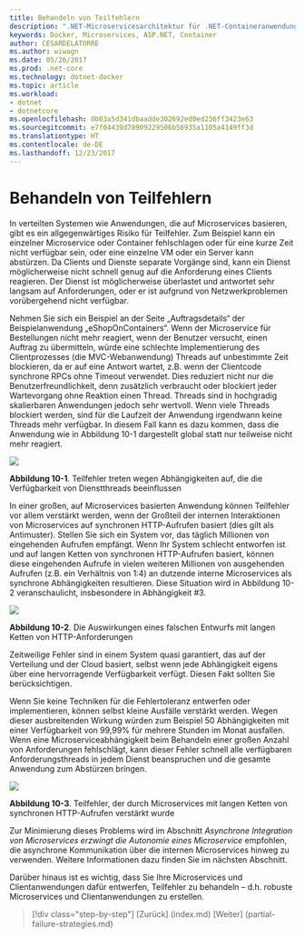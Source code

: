 ```yaml
---
title: Behandeln von Teilfehlern
description: ".NET-Microservicesarchitektur für .NET-Containeranwendungen | Behandeln von Teilfehlern"
keywords: Docker, Microservices, ASP.NET, Container
author: CESARDELATORRE
ms.author: wiwagn
ms.date: 05/26/2017
ms.prod: .net-core
ms.technology: dotnet-docker
ms.topic: article
ms.workload:
- dotnet
- dotnetcore
ms.openlocfilehash: 0b03a5d341dbaadde302692ed0ed236ff3423e63
ms.sourcegitcommit: e7f04439d78909229506b56935a1105a4149ff3d
ms.translationtype: HT
ms.contentlocale: de-DE
ms.lasthandoff: 12/23/2017
---
```

# <a name="handling-partial-failure"></a>Behandeln von Teilfehlern

In verteilten Systemen wie Anwendungen, die auf Microservices basieren, gibt es ein allgegenwärtiges Risiko für Teilfehler. Zum Beispiel kann ein einzelner Microservice oder Container fehlschlagen oder für eine kurze Zeit nicht verfügbar sein, oder eine einzelne VM oder ein Server kann abstürzen. Da Clients und Dienste separate Vorgänge sind, kann ein Dienst möglicherweise nicht schnell genug auf die Anforderung eines Clients reagieren. Der Dienst ist möglicherweise überlastet und antwortet sehr langsam auf Anforderungen, oder er ist aufgrund von Netzwerkproblemen vorübergehend nicht verfügbar.

Nehmen Sie sich ein Beispiel an der Seite „Auftragsdetails“ der Beispielanwendung „eShopOnContainers“. Wenn der Microservice für Bestellungen nicht mehr reagiert, wenn der Benutzer versucht, einen Auftrag zu übermitteln, würde eine schlechte Implementierung des Clientprozesses (die MVC-Webanwendung) Threads auf unbestimmte Zeit blockieren, da er auf eine Antwort wartet, z.B. wenn der Clientcode synchrone RPCs ohne Timeout verwendet. Dies reduziert nicht nur die Benutzerfreundlichkeit, denn zusätzlich verbraucht oder blockiert jeder Wartevorgang ohne Reaktion einen Thread. Threads sind in hochgradig skalierbaren Anwendungen jedoch sehr wertvoll. Wenn viele Threads blockiert werden, sind für die Laufzeit der Anwendung irgendwann keine Threads mehr verfügbar. In diesem Fall kann es dazu kommen, dass die Anwendung wie in Abbildung 10-1 dargestellt global statt nur teilweise nicht mehr reagiert.

![](./media/image1.png)

**Abbildung 10-1**. Teilfehler treten wegen Abhängigkeiten auf, die die Verfügbarkeit von Dienstthreads beeinflussen

In einer großen, auf Microservices basierten Anwendung können Teilfehler vor allem verstärkt werden, wenn der Großteil der internen Interaktionen von Microservices auf synchronen HTTP-Aufrufen basiert (dies gilt als Antimuster). Stellen Sie sich ein System vor, das täglich Millionen von eingehenden Aufrufen empfängt. Wenn Ihr System schlecht entworfen ist und auf langen Ketten von synchronen HTTP-Aufrufen basiert, können diese eingehenden Aufrufe in vielen weiteren Millionen von ausgehenden Aufrufen (z.B. ein Verhältnis von 1:4) an dutzende interne Microservices als synchrone Abhängigkeiten resultieren. Diese Situation wird in Abbildung 10-2 veranschaulicht, insbesondere in Abhängigkeit \#3.

![](./media/image2.png)

**Abbildung 10-2**. Die Auswirkungen eines falschen Entwurfs mit langen Ketten von HTTP-Anforderungen

Zeitweilige Fehler sind in einem System quasi garantiert, das auf der Verteilung und der Cloud basiert, selbst wenn jede Abhängigkeit eigens über eine hervorragende Verfügbarkeit verfügt. Diesen Fakt sollten Sie berücksichtigen.

Wenn Sie keine Techniken für die Fehlertoleranz entwerfen oder implementieren, können selbst kleine Ausfälle verstärkt werden. Wegen dieser ausbreitenden Wirkung würden zum Beispiel 50 Abhängigkeiten mit einer Verfügbarkeit von 99,99% für mehrere Stunden im Monat ausfallen. Wenn eine Microserviceabhängigkeit beim Behandeln einer großen Anzahl von Anforderungen fehlschlägt, kann dieser Fehler schnell alle verfügbaren Anforderungsthreads in jedem Dienst beanspruchen und die gesamte Anwendung zum Abstürzen bringen.

![](./media/image3.png)

**Abbildung 10-3**. Teilfehler, der durch Microservices mit langen Ketten von synchronen HTTP-Aufrufen verstärkt wurde

Zur Minimierung dieses Problems wird im Abschnitt *Asynchrone Integration von Microservices erzwingt die Autonomie eines Microservice* empfohlen, die asynchrone Kommunikation über die internen Microservices hinweg zu verwenden. Weitere Informationen dazu finden Sie im nächsten Abschnitt.

Darüber hinaus ist es wichtig, dass Sie Ihre Microservices und Clientanwendungen dafür entwerfen, Teilfehler zu behandeln – d.h. robuste Microservices und Clientanwendungen zu erstellen.


>[!div class="step-by-step"]
[Zurück] (index.md) [Weiter] (partial-failure-strategies.md)
